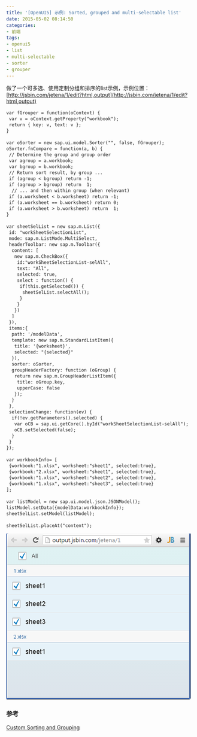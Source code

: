 ```yaml
---
title: '[OpenUI5] 示例: Sorted, grouped and multi-selectable list'
date: 2015-05-02 08:14:50
categories: 
- 前端
tags: 
- openui5
- list
- multi-selectable
- sorter
- grouper
---
```

做了一个可多选、使用定制分组和排序的list示例，示例位置：[http://jsbin.com/jetena/1/edit?html,output](http://jsbin.com/jetena/1/edit?html,output)

```
var fGrouper = function(oContext) {
 var v = oContext.getProperty("workbook");
 return { key: v, text: v };
}

var oSorter = new sap.ui.model.Sorter("", false, fGrouper);
oSorter.fnCompare = function(a, b) {
 // Determine the group and group order
 var agroup = a.workbook;
 var bgroup = b.workbook;
 // Return sort result, by group ...
 if (agroup < bgroup) return -1;
 if (agroup > bgroup) return  1;
  // ... and then within group (when relevant)
 if (a.worksheet < b.worksheet) return -1;
 if (a.worksheet == b.worksheet) return 0;
 if (a.worksheet > b.worksheet) return  1;
}
                
var sheetSelList = new sap.m.List({
 id: "workSheetSelectionList",
 mode: sap.m.ListMode.MultiSelect,
 headerToolbar: new sap.m.Toolbar({
  content: [
   new sap.m.CheckBox({
    id:"workSheetSelectionList-selAll",
    text: "All",
    selected: true,
    select : function() {
     if(this.getSelected()) {
      sheetSelList.selectAll();
     }
    }
   })
  ]
 }),
 items:{
  path: '/modelData',
  template: new sap.m.StandardListItem({
   title: '{worksheet}',
   selected: "{selected}"
  }),
  sorter: oSorter,
  groupHeaderFactory: function (oGroup) {
   return new sap.m.GroupHeaderListItem({
    title: oGroup.key,
    upperCase: false
   });
  }
 },
 selectionChange: function(ev) {
  if(!ev.getParameters().selected) {
   var oCB = sap.ui.getCore().byId("workSheetSelectionList-selAll");
   oCB.setSelected(false);
  }
 }
});

var workbookInfo= [
 {workbook:"1.xlsx", worksheet:"sheet1", selected:true},
 {workbook:"2.xlsx", worksheet:"sheet1", selected:true},
 {workbook:"1.xlsx", worksheet:"sheet2", selected:true},
 {workbook:"1.xlsx", worksheet:"sheet3", selected:true}
];

var listModel = new sap.ui.model.json.JSONModel();
listModel.setData({modelData:workbookInfo});
sheetSelList.setModel(listModel);

sheetSelList.placeAt("content");
```
![[OpenUI5] 示例: Sorted, grouped and multi-selectable list](/images/2015/5/0026uWfMgy6Sn0abLun1f.png)

### 参考

[Custom Sorting and Grouping](http://scn.sap.com/community/developer-center/front-end/blog/2013/11/29/custom-sorter-and-grouper)    